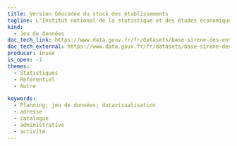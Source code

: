 ```yaml
---
title: Version Géocodée du stock des établissements
tagline: L'Institut national de la statistique et des études économiques (Insee) collecte, produit, analyse et diffuse des informations sur l'économie et la société françaises. Ces informations intéressent les pouvoirs publics, les administrations, les entreprises, les chercheurs, les médias
kind:
  - Jeu de données
doc_tech_link: https://www.data.gouv.fr/fr/datasets/base-sirene-des-entreprises-et-de-leurs-etablissements-siren-siret/#resource-community-c6006b4d-0b4b-4504-a762-1efe69c7ed18
doc_tech_external: https://www.data.gouv.fr/fr/datasets/base-sirene-des-entreprises-et-de-leurs-etablissements-siren-siret/#resource-community-c6006b4d-0b4b-4504-a762-1efe69c7ed18
producer: insee
is_open: -1
themes:
  - Statistiques
  - Référentiel
  - Autre

keywords:
  - Planning; jeu de données; datavisualisation
  - adresse
  - catalogue
  - administrative
  - activité
---
```

